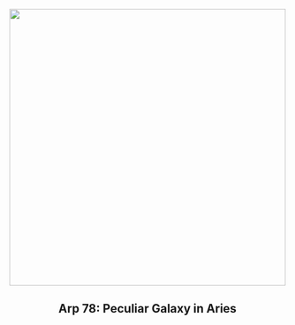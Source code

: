 
<p align="center"><img src="https://apod.nasa.gov/apod/image/2302/NGC772-L2bh-RGB-19-8aT-cC1024.jpg" width="500" height="500"></p>
<h2 align="center"> Arp 78: Peculiar Galaxy in Aries </h2>
